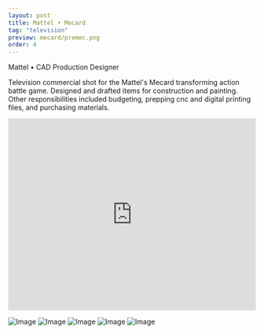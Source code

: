 ```yaml
---
layout: post
title: Mattel • Mecard
tag: "television"
preview: mecard/premec.png
order: 4
---
```

Mattel • CAD Production Designer

Television commercial shot for the Mattel's Mecard transforming action battle game. Designed and drafted items for construction and painting. Other responsibilities included budgeting, prepping cnc and digital printing files, and purchasing materials.

<iframe frameborder="0" scrolling="no" height="390" width="100%" src="https://www.youtube.com/watch?v=bBsN3Q2vW_o" allow="autoplay; encrypted-media" allowfullscreen></iframe>

![Image](1mec.png)
![Image](2mec.png)
![Image](3mec.png)
![Image](4mec.png)
![Image](5mec.png)
